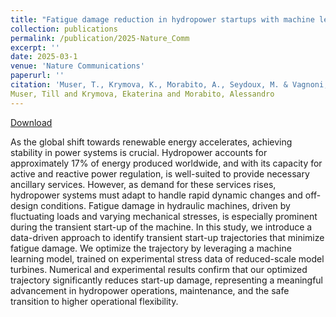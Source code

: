 ```yaml
---
title: "Fatigue damage reduction in hydropower startups with machine learning"
collection: publications
permalink: /publication/2025-Nature_Comm
excerpt: ''
date: 2025-03-1
venue: 'Nature Communications'
paperurl: ''
citation: 'Muser, T., Krymova, K., Morabito, A., Seydoux, M. & Vagnoni, E. (2024). &quot;Fatigue damage reduction in hydropower startups with machine learning.&quot; <i>Nature Communications</i> 369, 123474'
Muser, Till and Krymova, Ekaterina and Morabito, Alessandro 
---
```

[Download](https://morabito-a.github.io/info/files/2025-Nature_Comm.pdf)

As the global shift towards renewable energy accelerates, achieving stability in power systems is crucial. Hydropower accounts for approximately 17% of energy produced worldwide, and with its capacity for active and reactive power regulation, is well-suited to provide necessary ancillary services. However, as demand for these services rises, hydropower systems must adapt to handle rapid dynamic changes and off-design conditions. Fatigue damage in hydraulic machines, driven by fluctuating loads and varying mechanical stresses, is especially prominent during the transient start-up of the machine. In this study, we introduce a data-driven approach to identify transient start-up trajectories that minimize fatigue damage. We optimize the trajectory by leveraging a machine learning model, trained on experimental stress data of reduced-scale model turbines. Numerical and experimental results confirm that our optimized trajectory significantly reduces start-up damage, representing a meaningful advancement in hydropower operations, maintenance, and the safe transition to higher operational flexibility.



